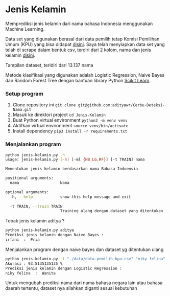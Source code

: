 # Jenis Kelamin


Memprediksi jenis kelamin dari nama bahasa Indonesia menggunakan Machine Learning.

Data set yang digunakan berasal dari data pemilih tetap Komisi Pemilihan Umum (KPU) yang bisa didapat [disini](https://pilkada2017.kpu.go.id/pemilih/dps/DKI%20JAKARTA). Saya telah menyiapkan data set yang telah di scrape dalam bentuk csv, terdiri dari 2 kolom, nama dan jenis kelamin [disini](./data/data-pemilih-kpu.csv).

Tampilan dataset, teridiri dari 13.137 nama


Metode klasifikasi yang digunakan adalah Logistic Regression, Naive Bayes dan Random Forest Tree dengan bantuan library Python [Scikit Learn](http://scikit-learn.org).  

### Setup program
1. Clone repository ini `git clone git@github.com:adityawr/Cerbu-Deteksi-Nama.git`
2. Masuk ke direktori project `cd Jenis-Kelamin`
3. Buat Python virtual environment `python3 -m venv venv`
4. Aktifkan virtual environment `source venv/bin/activate`
5. Install dependency `pip3 install -r requirements.txt`

### Menjalankan program

```bash
python jenis-kelamin.py -h
usage: jenis-kelamin.py [-h] [-ml {NB,LG,RF}] [-t TRAIN] nama

Menentukan jenis kelamin berdasarkan nama Bahasa Indoensia

positional arguments:
  nama                  Nama

optional arguments:
  -h, --help            show this help message and exit
  
  -t TRAIN, --train TRAIN
                        Training ulang dengan dataset yang ditentukan
```

Tebak jenis kelamin aditya ? 
```bash
python jenis-kelamin.py aditya
Prediksi jenis kelamin dengan Naive Bayes :
irfani  :  Pria
```

Menjalankan program dengan naive bayes dan dataset yg ditentukan ulang
```bash
python jenis-kelamin.py -t "./data/data-pemilih-kpu.csv" "niky felina"
Akurasi : 93.5135135135 %
Prediksi jenis kelamin dengan Logistic Regression :
niky felina  :  Wanita
```

Untuk mengubah prediksi nama dari nama bahasa negara lain atau bahasa daerah tertentu, dataset nya silahkan diganti sesuai kebutuhan
